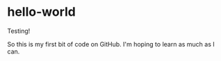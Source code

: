 # hello-world

Testing!

So this is my first bit of code on GitHub.  I'm hoping to learn as much as I can.
